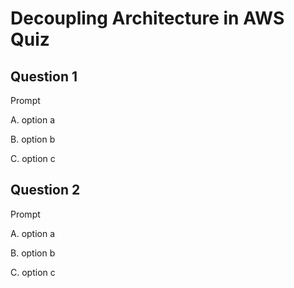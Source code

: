 # Decoupling Architecture in AWS Quiz

## Question 1

Prompt

A. option a

B. option b

C. option c

## Question 2

Prompt

A. option a

B. option b

C. option c